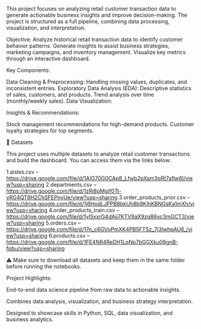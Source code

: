 This project focuses on analyzing retail customer transaction data to generate actionable business insights and improve decision-making. The project is structured as a full pipeline, combining data processing, visualization, and interpretation.

Objective:
Analyze historical retail transaction data to identify customer behavior patterns.
Generate insights to assist business strategies, marketing campaigns, and inventory management.
Visualize key metrics through an interactive dashboard.

Key Components:

Data Cleaning & Preprocessing:
Handling missing values, duplicates, and inconsistent entries.
Exploratory Data Analysis (EDA):
Descriptive statistics of sales, customers, and products.
Trend analysis over time (monthly/weekly sales).
Data Visualization:


Insights & Recommendations:

Stock management recommendations for high-demand products.
Customer loyalty strategies for top segments.

📂 Datasets

This project uses multiple datasets to analyze retail customer transactions and build the dashboard. You can access them via the links below:

1.aisles.csv – https://drive.google.com/file/d/1AIG70G0CAp8_Lfwb2pXam3qRt7sflw6l/view?usp=sharing
2.departments.csv – https://drive.google.com/file/d/1zRi8pMgif0Tt-vRG4QT8H2ChSFEPnyUe/view?usp=sharing
3.order_products_prior.csv – https://drive.google.com/file/d/1j6HodLJPPB8bkUh8b9KihKBNGsKa1mXh/view?usp=sharing
4.order_products_train.csv – https://drive.google.com/file/d/1yl5xxrG4dAjj7KTV9aX9zg86vc3mGCT3/view?usp=sharing
5.orders.csv – https://drive.google.com/file/d/17n_c6GVoPmXK4PB5FTSz_7j3lwhpAU6_/view?usp=sharing
6.products.csv – https://drive.google.com/file/d/1FE4NR4ReDH1LpNp7bGGXku08gnB-fpbu/view?usp=sharing

⚠️ Make sure to download all datasets and keep them in the same folder before running the notebooks.

Project Highlights:

End-to-end data science pipeline from raw data to actionable insights.

Combines data analysis, visualization, and business strategy interpretation.

Designed to showcase skills in Python, SQL, data visualization, and business analytics.
